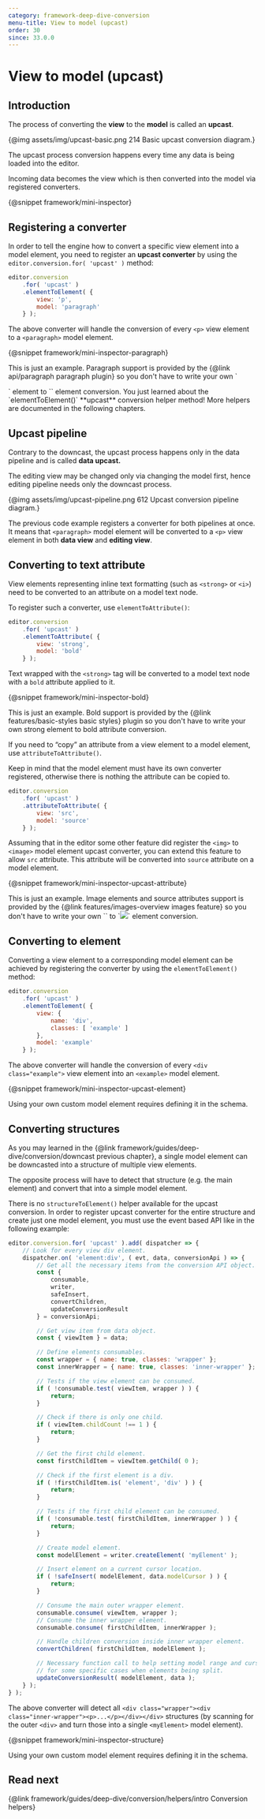 ```yaml
---
category: framework-deep-dive-conversion
menu-title: View to model (upcast)
order: 30
since: 33.0.0
---
```


# View to model (upcast)

## Introduction

The process of converting the **view** to the **model** is called an **upcast**.

{@img assets/img/upcast-basic.png 214 Basic upcast conversion diagram.}

The upcast process conversion happens every time any data is being loaded into the editor.

Incoming data becomes the view which is then converted into the model via registered converters.

{@snippet framework/mini-inspector}

## Registering a converter

In order to tell the engine how to convert a specific view element into a model element, you need to register an **upcast converter** by using the `editor.conversion.for( 'upcast' )` method:

```js
editor.conversion
	.for( 'upcast' )
	.elementToElement( {
		view: 'p',
		model: 'paragraph'
	} );
```

The above converter will handle the conversion of every `<p>` view element to a `<paragraph>` model element.

{@snippet framework/mini-inspector-paragraph}

<info-box>
	This is just an example. Paragraph support is provided by the {@link api/paragraph paragraph plugin} so you don't have to write your own `<p>` element to `<paragraph>` element conversion.
</info-box>

<info-box>
	You just learned about the `elementToElement()` **upcast** conversion helper method! More helpers are documented in the following chapters.
</info-box>

## Upcast pipeline

Contrary to the downcast, the upcast process happens only in the data pipeline and is called **data upcast.**

The editing view may be changed only via changing the model first, hence editing pipeline needs only the downcast process.

{@img assets/img/upcast-pipeline.png 612 Upcast conversion pipeline diagram.}

The previous code example registers a converter for both pipelines at once. It means that `<paragraph>` model element will be converted to a `<p>` view element in both **data view** and **editing view**.

## Converting to text attribute

View elements representing inline text formatting (such as `<strong>` or `<i>`) need to be converted to an attribute on a model text node.

To register such a converter, use `elementToAttribute()`:

```js
editor.conversion
	.for( 'upcast' )
	.elementToAttribute( {
		view: 'strong',
		model: 'bold'
	} );
```

Text wrapped with the `<strong>` tag will be converted to a model text node with a `bold` attribute applied to it.

{@snippet framework/mini-inspector-bold}

<info-box>
	This is just an example. Bold support is provided by the {@link features/basic-styles basic styles} plugin so you don't have to write your own strong element to bold attribute conversion.
</info-box>

If you need to “copy” an attribute from a view element to a model element, use `attributeToAttribute()`.

Keep in mind that the model element must have its own converter registered, otherwise there is nothing the attribute can be copied to.

```js
editor.conversion
	.for( 'upcast' )
	.attributeToAttribute( {
		view: 'src',
		model: 'source'
	} );
```

Assuming that in the editor some other feature did register the `<img>` to `<image>` model element upcast converter, you can extend this feature to allow `src` attribute. This attribute will be converted into `source` attribute on a model element.

{@snippet framework/mini-inspector-upcast-attribute}

<info-box>
	This is just an example. Image elements and source attributes support is provided by the {@link features/images-overview images feature} so you don't have to write your own `<image source="xxx">` to `<img src="xxx">` element conversion.
</info-box>

## Converting to element

Converting a view element to a corresponding model element can be achieved by registering the converter by using the `elementToElement()` method:

```js
editor.conversion
	.for( 'upcast' )
	.elementToElement( {
		view: {
			name: 'div',
			classes: [ 'example' ]
		},
		model: 'example'
	} );
```

The above converter will handle the conversion of every `<div class="example">` view element into an `<example>` model element.

{@snippet framework/mini-inspector-upcast-element}

<info-box>
	Using your own custom model element requires defining it in the schema.
</info-box>

## Converting structures

As you may learned in the {@link framework/guides/deep-dive/conversion/downcast previous chapter}, a single model element can be downcasted into a structure of multiple view elements.

The opposite process will have to detect that structure (e.g. the main element) and convert that into a simple model element.

There is no `structureToElement()` helper available for the upcast conversion. In order to register upcast converter for the entire structure and create just one model element, you must use the event based API like in the following example:

```js
editor.conversion.for( 'upcast' ).add( dispatcher => {
	// Look for every view div element.
	dispatcher.on( 'element:div', ( evt, data, conversionApi ) => {
		// Get all the necessary items from the conversion API object.
		const {
			consumable,
			writer,
			safeInsert,
			convertChildren,
			updateConversionResult
		} = conversionApi;

		// Get view item from data object.
		const { viewItem } = data;

		// Define elements consumables.
		const wrapper = { name: true, classes: 'wrapper' };
		const innerWrapper = { name: true, classes: 'inner-wrapper' };

		// Tests if the view element can be consumed.
		if ( !consumable.test( viewItem, wrapper ) ) {
			return;
		}

		// Check if there is only one child.
		if ( viewItem.childCount !== 1 ) {
			return;
		}

		// Get the first child element.
		const firstChildItem = viewItem.getChild( 0 );

		// Check if the first element is a div.
		if ( !firstChildItem.is( 'element', 'div' ) ) {
			return;
		}

		// Tests if the first child element can be consumed.
		if ( !consumable.test( firstChildItem, innerWrapper ) ) {
			return;
		}

		// Create model element.
		const modelElement = writer.createElement( 'myElement' );

		// Insert element on a current cursor location.
		if ( !safeInsert( modelElement, data.modelCursor ) ) {
			return;
		}

		// Consume the main outer wrapper element.
		consumable.consume( viewItem, wrapper );
		// Consume the inner wrapper element.
		consumable.consume( firstChildItem, innerWrapper );

		// Handle children conversion inside inner wrapper element.
		convertChildren( firstChildItem, modelElement );

		// Necessary function call to help setting model range and cursor
		// for some specific cases when elements being split.
		updateConversionResult( modelElement, data );
	} );
} );
```

The above converter will detect all `<div class="wrapper"><div class="inner-wrapper"><p>...</p></div></div>` structures (by scanning for the outer `<div>` and turn those into a single `<myElement>` model element).

{@snippet framework/mini-inspector-structure}

<info-box>
	Using your own custom model element requires defining it in the schema.
</info-box>

## Read next

{@link framework/guides/deep-dive/conversion/helpers/intro Conversion helpers}
